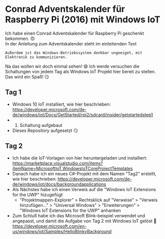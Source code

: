 # Conrad Adventskalender für Raspberry Pi (2016) mit Windows IoT

Ich habe einen Conrad Adventskalender für Raspberry Pi geschenkt bekommen. 😍   
In der Anleitung zum Adventskalender steht im einleitenden Text

    Außerdem ist das Windows-Betriebssystem denkbar ungeeiget, mit Elektronik zu kommunizieren.

Na das wollen wir doch einmal sehen! 😄 Ich werde versuchen die Schaltungen von jedem Tag als Windows IoT Projekt hier bereit zu stellen. Das wird ein Spaß! 😏

## Tag 1
* Windows 10 IoT installiert, wie hier beschrieben: https://developer.microsoft.com/de-de/windows/iot/Docs/GetStarted/rpi2/sdcard/insider/getstartedstep1
* 1. Schaltung aufgebaut
* Dieses Repository aufgesetzt :smirk:

## Tag 2
* Ich habe die IoT-Vorlagen von hier heruntergeladen und installiert: https://marketplace.visualstudio.com/items?itemName=MicrosoftIoT.WindowsIoTCoreProjectTemplates
* Danach habe ich ein neues C#-Projekt mit dem Namen "Tag2" erstellt, wie hier beschrieben: https://developer.microsoft.com/de-de/windows/iot/docs/backgroundapplications
* Als Nächstes habe ich einen Verweis auf die "Windows IoT Extensions for the UWP" hizugefügt
    * "Projektmappen-Explorer" > Rechtsklick auf "Verweise" > "Verweis hinzufügen..." > "Universal Windows" > "Erweiterungen" > "Windows IoT Extensions for the UWP" anhanken
* Zum Schluß habe ich das Microsoft Blink-beispiel verwendet und angepasst, und damit die Aufgabe von Tag 2 mit Windows IoT gelöst :metal: https://developer.microsoft.com/en-us/windows/iot/Samples/HelloBlinkyBackground